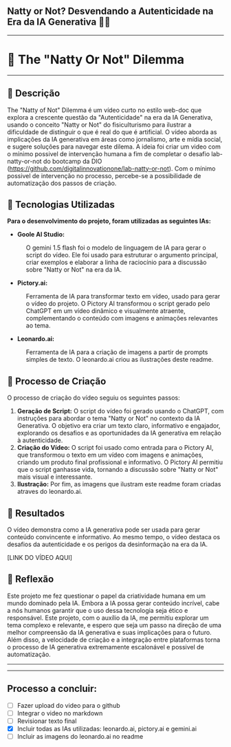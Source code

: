 ## Natty or Not? Desvendando a Autenticidade na Era da IA Generativa 🕵️‍♀️
---
# 🦾 The "Natty Or Not" Dilemma
---
## 📒 Descrição
The "Natty of Not" Dilemma é um vídeo curto no estilo web-doc que explora a crescente questão da "Autenticidade" na era da IA Generativa, usando o conceito "Natty or Not" do fisiculturismo para ilustrar a dificuldade de distinguir o que é real do que é artificial. O vídeo aborda as implicações da IA generativa em áreas como jornalismo, arte e mídia social, e sugere soluções para navegar este dilema. A ideia foi criar um video com o mínimo possivel de intervenção humana a fim de completar o desafio lab-natty-or-not do bootcamp da DIO (https://github.com/digitalinnovationone/lab-natty-or-not). Com o mínimo possivel de intervenção no processo, percebe-se a possibilidade de automatização dos passos de criação.

## 🤖 Tecnologias Utilizadas

<p><strong>Para o desenvolvimento do projeto, foram utilizadas as seguintes IAs:</strong></p>

<ul>
    <li><strong>Goole AI Studio:</strong>
        <p style="margin-left: 20px;">O gemini 1.5 flash foi o modelo de linguagem de IA para gerar o script do vídeo.  Ele foi usado para estruturar o argumento principal, criar exemplos e elaborar a linha de raciocínio para a discussão sobre "Natty or Not" na era da IA.</p>
    </li>
    <li><strong>Pictory.ai:</strong>
        <p style="margin-left: 20px;">Ferramenta de IA para transformar texto em vídeo, usado para gerar o vídeo do projeto.  O Pictory AI  transformou o script gerado pelo ChatGPT em um vídeo dinâmico e visualmente atraente, complementando o conteúdo com imagens e animações relevantes ao tema.</p>
    </li>
    <li><strong>Leonardo.ai:</strong>
        <p style="margin-left: 20px;">Ferramenta de IA para a criação de imagens a partir de prompts simples de texto. O leonardo.ai criou as ilustrações deste readme.</p>
    </li>
</ul>

## 🧐 Processo de Criação

O processo de criação do vídeo seguiu os seguintes passos:

1. **Geração de Script:** O script do vídeo foi gerado usando o ChatGPT, com instruções para abordar o tema "Natty or Not" no contexto da IA Generativa.  O objetivo era criar um texto claro, informativo e engajador, explorando os desafios e as oportunidades da IA generativa em relação à autenticidade.
2. **Criação do Vídeo:** O script foi usado como entrada para o Pictory AI, que transformou o texto em um vídeo com imagens e animações, criando um produto final profissional e informativo.  O Pictory AI permitiu que o script ganhasse vida, tornando a discussão sobre "Natty or Not" mais visual e interessante.
3. **Ilustração:** Por fim, as imagens que ilustram este readme foram criadas atraves do leonardo.ai.

## 🚀 Resultados

O vídeo demonstra como a IA generativa pode ser usada para gerar conteúdo convincente e informativo. Ao mesmo tempo, o vídeo destaca os desafios da autenticidade e os perigos da desinformação na era da IA.

[LINK DO VÍDEO AQUI] 

## 💭 Reflexão 

Este projeto me fez questionar o papel da criatividade humana em um mundo dominado pela IA. Embora a IA possa gerar conteúdo incrível, cabe a nós humanos garantir que o uso dessa tecnologia seja ético e responsável.  Este projeto, com o auxílio da IA, me permitiu explorar um tema complexo e relevante, e espero que seja um passo na direção de uma melhor compreensão da IA generativa e suas implicações para o futuro. Além disso, a velocidade de criação e a integração entre plataformas torna o processo de IA generativa extremamente escalonável e possivel de automatização.

---
---
## Processo a concluir:
- [ ] Fazer upload do video para o github
- [ ] Integrar o video no markdown
- [ ] Revisionar texto final
- [x] Incluir todas as IAs utilizadas: leonardo.ai, pictory.ai e gemini.ai
- [ ] Incluir as imagens do leonardo.ai no readme
